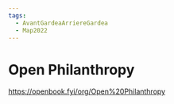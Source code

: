 ```yaml
---
tags:
  - AvantGardeaArriereGardea
  - Map2022
---
```


# Open Philanthropy

https://openbook.fyi/org/Open%20Philanthropy
